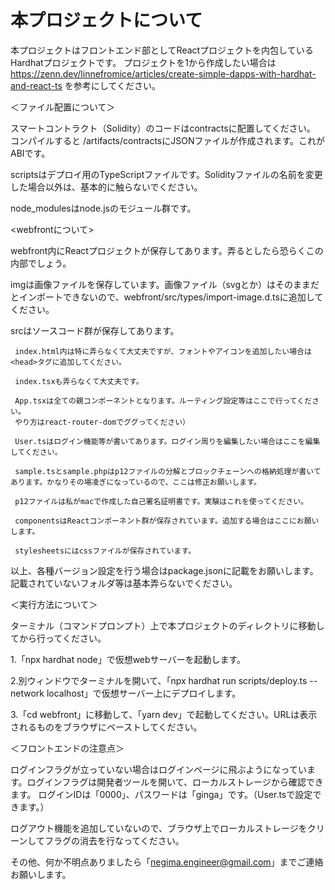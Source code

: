# 本プロジェクトについて

本プロジェクトはフロントエンド部としてReactプロジェクトを内包しているHardhatプロジェクトです。
プロジェクトを1から作成したい場合は
https://zenn.dev/linnefromice/articles/create-simple-dapps-with-hardhat-and-react-ts を参考にしてください。

＜ファイル配置について＞

スマートコントラクト（Solidity）のコードはcontractsに配置してください。
コンパイルすると /artifacts/contractsにJSONファイルが作成されます。これがABIです。

scriptsはデプロイ用のTypeScriptファイルです。Solidityファイルの名前を変更した場合以外は、基本的に触らないでください。

node_modulesはnode.jsのモジュール群です。


  <webfrontについて>

  webfront内にReactプロジェクトが保存してあります。弄るとしたら恐らくこの内部でしょう。

  imgは画像ファイルを保存しています。画像ファイル（svgとか）はそのままだとインポートできないので、webfront/src/types/import-image.d.tsに追加してください。

  srcはソースコード群が保存してあります。

     index.html内は特に弄らなくて大丈夫ですが、フォントやアイコンを追加したい場合は<head>タグに追加してください。

     index.tsxも弄らなくて大丈夫です。

     App.tsxは全ての親コンポーネントとなります。ルーティング設定等はここで行ってください。
     やり方はreact-router-domでググってください）

     User.tsはログイン機能等が書いてあります。ログイン周りを編集したい場合はここを編集してください。

     sample.tsとsample.phpはp12ファイルの分解とブロックチェーンへの格納処理が書いてあります。かなりその場凌ぎになっているので、ここは修正お願いします。
 
     p12ファイルは私がmacで作成した自己署名証明書です。実験はこれを使ってください。

     componentsはReactコンポーネント群が保存されています。追加する場合はここにお願いします。

     stylesheetsにはcssファイルが保存されています。

以上、各種バージョン設定を行う場合はpackage.jsonに記載をお願いします。記載されていないフォルダ等は基本弄らないでください。


＜実行方法について＞

ターミナル（コマンドプロンプト）上で本プロジェクトのディレクトリに移動してから行ってください。

 1.「npx hardhat node」で仮想webサーバーを起動します。

 2.別ウィンドウでターミナルを開いて、「npx hardhat run scripts/deploy.ts --network localhost」で仮想サーバー上にデプロイします。

 3.「cd webfront」に移動して、「yarn dev」で起動してください。URLは表示されるものをブラウザにペーストしてください。


＜フロントエンドの注意点＞

ログインフラグが立っていない場合はログインページに飛ぶようになっています。ログインフラグは開発者ツールを開いて、ローカルストレージから確認できます。
ログインIDは「0000」、パスワードは「ginga」です。（User.tsで設定できます。）

ログアウト機能を追加していないので、ブラウザ上でローカルストレージをクリーンしてフラグの消去を行なってください。


その他、何か不明点ありましたら「negima.engineer@gmail.com」までご連絡お願いします。